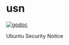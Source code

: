 # usn

[![godoc](https://godoc.org/github.com/oke-py/usn?status.svg)](https://godoc.org/github.com/oke-py/usn)

Ubuntu Security Notice
